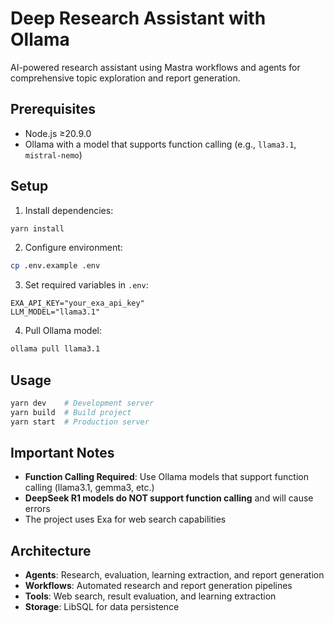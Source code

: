 # Deep Research Assistant with Ollama

AI-powered research assistant using Mastra workflows and agents for comprehensive topic exploration and report generation.

## Prerequisites

- Node.js ≥20.9.0
- Ollama with a model that supports function calling (e.g., `llama3.1`, `mistral-nemo`)

## Setup

1. Install dependencies:
```bash
yarn install
```

2. Configure environment:
```bash
cp .env.example .env
```

3. Set required variables in `.env`:
```
EXA_API_KEY="your_exa_api_key"
LLM_MODEL="llama3.1"
```

4. Pull Ollama model:
```bash
ollama pull llama3.1
```

## Usage

```bash
yarn dev    # Development server
yarn build  # Build project
yarn start  # Production server
```

## Important Notes

- **Function Calling Required**: Use Ollama models that support function calling (llama3.1, gemma3, etc.)
- **DeepSeek R1 models do NOT support function calling** and will cause errors
- The project uses Exa for web search capabilities

## Architecture

- **Agents**: Research, evaluation, learning extraction, and report generation
- **Workflows**: Automated research and report generation pipelines
- **Tools**: Web search, result evaluation, and learning extraction
- **Storage**: LibSQL for data persistence